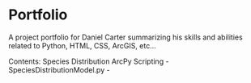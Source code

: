 # Portfolio
A project portfolio for Daniel Carter summarizing his skills and abilities related to Python, HTML, CSS, ArcGIS, etc...

Contents:
  Species Distribution ArcPy Scripting  -SpeciesDistributionModel.py  -
